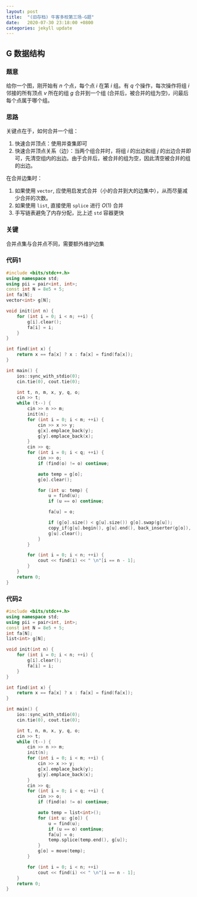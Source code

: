 ```yaml
---
layout: post
title:  "(旧存档) 牛客多校第三场-G题"
date:   2020-07-30 23:18:00 +0800
categories: jekyll update
---
```

## G 数据结构

### 题意

给你一个图，刚开始有 $n$ 个点，每个点 $i$ 在第 $i$ 组。有 $q$ 个操作，每次操作将组 $i$ 邻接的所有顶点 $v$ 所在的组 $g$ 合并到一个组 (合并后，被合并的组为空)，问最后每个点属于哪个组。

### 思路

关键点在于，如何合并一个组：

1. 快速合并顶点：使用并查集即可
2. 快速合并顶点关系（边）：当两个组合并时，将组 $i$ 的出边和组 $j$ 的出边合并即可，先清空组内的出边。由于合并后，被合并的组为空，因此清空被合并的组的出边。

在合并边集时：

1. 如果使用 `vector`, 应使用启发式合并（小的合并到大的边集中），从而尽量减少合并的次数。
2. 如果使用 `list`, 直接使用 `splice` 进行 $O(1)$ 合并
3. 手写链表避免了内存分配，比上述 `std` 容器更快

### 关键

合并点集与合并点不同，需要额外维护边集

### 代码1

```c++
#include <bits/stdc++.h>
using namespace std;
using pii = pair<int, int>;
const int N = 8e5 + 5;
int fa[N];
vector<int> g[N];

void init(int n) {
    for (int i = 0; i < n; ++i) {
        g[i].clear();
        fa[i] = i;
    }
}

int find(int x) {
    return x == fa[x] ? x : fa[x] = find(fa[x]);
}

int main() {
    ios::sync_with_stdio(0);
    cin.tie(0), cout.tie(0);

    int t, n, m, x, y, q, o;
    cin >> t;
    while (t--) {
        cin >> n >> m;
        init(n);
        for (int i = 0; i < m; ++i) {
            cin >> x >> y;
            g[x].emplace_back(y);
            g[y].emplace_back(x);
        }
        cin >> q;
        for (int i = 0; i < q; ++i) {
            cin >> o;
            if (find(o) != o) continue;

            auto temp = g[o];
            g[o].clear();

            for (int u: temp) {
                u = find(u);
                if (u == o) continue;

                fa[u] = o;

                if (g[o].size() < g[u].size()) g[o].swap(g[u]);
                copy_if(g[u].begin(), g[u].end(), back_inserter(g[o]), [o](const int& x) {return find(x) != o;});
                g[u].clear();
            }
        }

        for (int i = 0; i < n; ++i) {
            cout << find(i) << " \n"[i == n - 1];
        }
    }
    return 0;
}
```

### 代码2

```c++
#include <bits/stdc++.h>
using namespace std;
using pii = pair<int, int>;
const int N = 8e5 + 5;
int fa[N];
list<int> g[N];

void init(int n) {
    for (int i = 0; i < n; ++i) {
        g[i].clear();
        fa[i] = i;
    }
}

int find(int x) {
    return x == fa[x] ? x : fa[x] = find(fa[x]);
}

int main() {
    ios::sync_with_stdio(0);
    cin.tie(0), cout.tie(0);

    int t, n, m, x, y, q, o;
    cin >> t;
    while (t--) {
        cin >> n >> m;
        init(n);
        for (int i = 0; i < m; ++i) {
            cin >> x >> y;
            g[x].emplace_back(y);
            g[y].emplace_back(x);
        }
        cin >> q;
        for (int i = 0; i < q; ++i) {
            cin >> o;
            if (find(o) != o) continue;

            auto temp = list<int>();
            for (int u: g[o]) {
                u = find(u);
                if (u == o) continue;
                fa[u] = o;
                temp.splice(temp.end(), g[u]);
            }
            g[o] = move(temp);
        }

        for (int i = 0; i < n; ++i) 
            cout << find(i) << " \n"[i == n - 1];
    }
    return 0;
}
```
